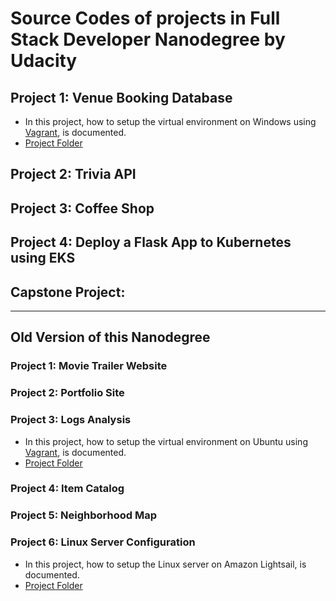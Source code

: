# Source Codes of projects in Full Stack Developer Nanodegree by Udacity

## Project 1: Venue Booking Database
* In this project, how to setup the virtual environment on Windows using [Vagrant](https://www.vagrantup.com/), is documented.
* [Project Folder](./P1_VenueBookingDatabase)

## Project 2: Trivia API

## Project 3: Coffee Shop

## Project 4: Deploy a Flask App to Kubernetes using EKS

## Capstone Project:

---

## Old Version of this Nanodegree

### Project 1: Movie Trailer Website

### Project 2: Portfolio Site

### Project 3: Logs Analysis

* In this project, how to setup the virtual environment on Ubuntu using [Vagrant](https://www.vagrantup.com/), is documented.
* [Project Folder](./old_version/P3_LogsAnalysis)

### Project 4: Item Catalog

### Project 5: Neighborhood Map

### Project 6: Linux Server Configuration

* In this project, how to setup the Linux server on Amazon Lightsail, is documented.
* [Project Folder](./old_version/P6_LinuxServerConfig)
